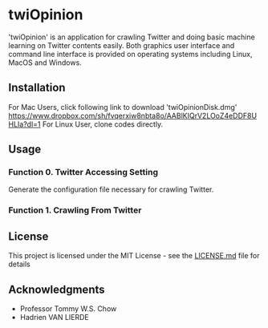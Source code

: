 # twiOpinion
'twiOpinion' is an application for crawling Twitter and doing basic machine learning on Twitter contents easily. Both graphics user interface and command line interface is provided on operating systems including Linux, MacOS and Windows.

## Installation
For Mac Users, click following link to download 'twiOpinionDisk.dmg'
https://www.dropbox.com/sh/fvqerxiw8nbta8o/AABlKIQrV2LOoZ4eDDF8UHLIa?dl=1
For Linux User, clone codes directly.

## Usage
### Function 0.  Twitter Accessing Setting
Generate the configuration file necessary for crawling Twitter. 


### Function 1.  Crawling From Twitter

## License
This project is licensed under the MIT License - see the [LICENSE.md](LICENSE.md) file for details

## Acknowledgments
* Professor Tommy W.S. Chow
* Hadrien VAN LIERDE 

